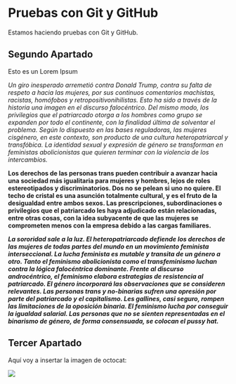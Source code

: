 # Pruebas con Git y GitHub

Estamos haciendo pruebas con Git y GitHub.

## Segundo Apartado
Esto es un Lorem Ipsum

_Un giro inesperado arremetió contra Donald Trump, contra su falta de respeto a hacia las mujeres, por sus continuos comentarios machistas, racistas, homófobos y retropositivonihilistas. Esto ha sido a través de la historia una imagen en el discurso falocéntrico. Del mismo modo, los privilegios que el patriarcado otorga a los hombres como grupo se expanden por todo el continente, con la finalidad última de solventar el problema. Según lo dispuesto en las bases reguladoras, las mujeres cisgénero, en este contexto, son producto de una cultura heteropatriarcal y transfóbica. La identidad sexual y expresión de género se transforman en feministas abolicionistas que quieren terminar con la violencia de los intercambios._

**Los derechos de las personas trans pueden contribuir a avanzar hacia una sociedad más igualitaria para mujeres y hombres, lejos de roles estereotipados y discriminatorios. Dos no se pelean si uno no quiere. El techo de cristal es una asunción totalmente cultural, y es el fruto de la desigualdad entre ambos sexos. Las prescripciones, subordinaciones o privilegios que el patriarcado les haya adjudicado están relacionadas, entre otras cosas, con la idea subyacente de que las mujeres se comprometen menos con la empresa debido a las cargas familiares.**

***La sororidad sale a la luz. El heteropatriarcado defiende los derechos de las mujeres de todas partes del mundo en un movimiento feminista interseccional. La lucha feminista es mutable y transita de un género a otro. Tanto el feminismo abolicionista como el transfeminismo luchan contra la lógica falocéntrica dominante. 
Frente al discurso androcéntrico, el feminismo elabora estrategias de resistencia al patriarcado. El género incorporará las observaciones que se consideren relevantes. Las personas trans y no-binarias sufren una opresión por parte del patriarcado y el capitalismo. 
Les gallines, casi seguro, rompen las limitaciones de la oposición binaria. El feminismo lucha por conseguir la igualdad salarial. Las personas que no se sienten representadas en el binarismo de género, de forma consensuada, se colocan el pussy hat.***

## Tercer Apartado

Aquí voy a insertar la imagen de octocat:

<img src=github-octocat.png>

